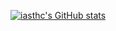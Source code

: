 [![iasthc's GitHub stats](https://github-readme-stats.vercel.app/api?username=iasthc&show_icons=true&count_private=true)](https://chtsai.tw)
